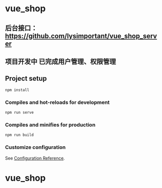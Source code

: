 # vue_shop

## 后台接口：https://github.com/lysimportant/vue_shop_server
## 项目开发中 已完成用户管理、权限管理

## Project setup
```
npm install
```

### Compiles and hot-reloads for development
```
npm run serve
```

### Compiles and minifies for production
```
npm run build
```

### Customize configuration
See [Configuration Reference](https://cli.vuejs.org/config/).
# vue_shop

